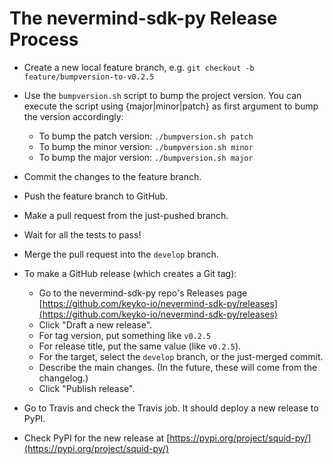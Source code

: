 # The nevermind-sdk-py Release Process

- Create a new local feature branch, e.g. `git checkout -b feature/bumpversion-to-v0.2.5`
- Use the `bumpversion.sh` script to bump the project version. You can execute the script using {major|minor|patch} as first argument to bump the version accordingly:
  - To bump the patch version: `./bumpversion.sh patch`
  - To bump the minor version: `./bumpversion.sh minor`
  - To bump the major version: `./bumpversion.sh major`
- Commit the changes to the feature branch.
- Push the feature branch to GitHub.
- Make a pull request from the just-pushed branch.
- Wait for all the tests to pass!
- Merge the pull request into the `develop` branch.
- To make a GitHub release (which creates a Git tag):
  - Go to the nevermind-sdk-py repo's Releases page [https://github.com/keyko-io/nevermind-sdk-py/releases](https://github.com/keyko-io/nevermind-sdk-py/releases)
  - Click "Draft a new release".
  - For tag version, put something like `v0.2.5`
  - For release title, put the same value (like `v0.2.5`).
  - For the target, select the `develop` branch, or the just-merged commit.
  - Describe the main changes. (In the future, these will come from the changelog.)
  - Click "Publish release".

- Go to Travis and check the Travis job. It should deploy a new release to PyPI.
- Check PyPI for the new release at [https://pypi.org/project/squid-py/](https://pypi.org/project/squid-py/)
